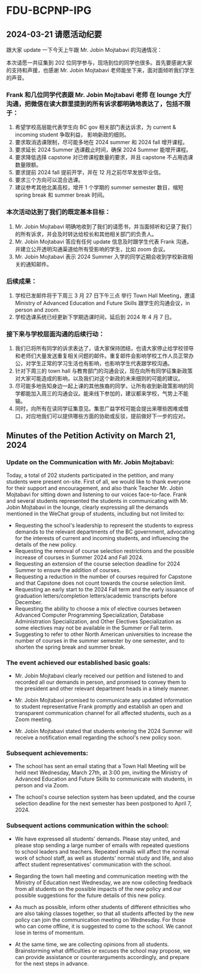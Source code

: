 # FDU-BCPNP-IPG

## 2024-03-21 请愿活动纪要

跟大家 update 一下今天上午跟 Mr. Jobin Mojtabavi 的沟通情况：

本次请愿一共征集到 202 位同学参与，现场到位的同学也很多。首先要感谢大家的支持和声援，也感谢 Mr. Jobin Mojtabavi 老师能坐下来，面对面倾听我们学生的声音。

### Frank 和几位同学代表跟 Mr. Jobin Mojtabavi 老师 在 lounge 大厅沟通，把微信在读大群里提到的所有诉求都明确地表达了，包括不限于：

1. 希望学校高层能代表学生向 BC gov 相关部门表达诉求，为 current & incoming student 争取利益， 影响新政的细则。
2. 要求取消选课限制，尽可能多地在 2024 summer 和 2024 fall 增开课程。
3. 要求延长 2024 Summer 选课截止时间，确保 2024 Summer 能增开课程。
4. 要求降低选择 capstone 对已修课程数量的要求，并且 capstone 不占用选课数量限额。
5. 要求提前 2024 fall 提前开学，并在 12 月之前尽早发放毕业信。
6. 要求三个方向可以混合选课。
7. 建议参考其他北美高校，增开 1 个学期的 summer semester 数目，缩短 spring break 和 summer break 时间。

### 本次活动达到了我们的既定基本目标：

1.  Mr. Jobin Mojtabavi 明确地收到了我们的请愿书，并当面倾听和记录了我们的所有诉求，并会及时转达给校长和其他相关部门的负责人。
2.  Mr. Jobin Mojtabavi 答应有任何 update 信息及时跟学生代表 Frank 沟通，并建立公开透明沟通渠道给所有受影响的学生，比如 zoom 会议。
3.  Mr. Jobin Mojtabavi 表示 2024 Summer 入学的同学近期会收到学校新政相关的通知邮件。

### 后续成果：

1. 学校已发邮件将于下周三 3 月 27 日下午三点 举行 Town Hall Meeting，邀请 Ministry of Advanced Education and Future Skills 跟学生的沟通会议，in person and zoom.
2. 学校选课系统已经更新下学期选课时间，延后到 2024 年 4 月 7 日。

### 接下来与学校层面沟通的后续行动：

1. 我们已将所有同学的诉求表达了，请大家保持团结，也请大家停止给学校领导和老师们大量发送重复相关问题的邮件。重复邮件会影响学校工作人员正常办公，对学生正常的学习生活也有影响，也影响学生代表跟学校沟通。
2. 针对下周三的 town hall 与教育部门的沟通会议，现在向所有同学征集新政策对大家可能造成的影响，以及我们对这个新政的未来细则的可能的建议。
3. 尽可能多地告知身边一起上课的其他族裔的同学，让所有收到新政策影响的同学都能加入周三的沟通会议。能来线下参加的，建议都来学校，气势上不能输。
4. 同时，向所有在读同学征集意见。集思广益学校可能会提出来哪些困难或借口，对应地我们可以提供哪些方面的协助或反驳，提前做好下一步的应对。

## Minutes of the Petition Activity on March 21, 2024

### Update on the Communication with Mr. Jobin Mojtabavi:

Today, a total of 202 students participated in the petition, and many students were present on-site. First of all, we would like to thank everyone for their support and encouragement, and also thank Teacher Mr. Jobin Mojtabavi for sitting down and listening to our voices face-to-face. Frank and several students represented the students in communicating with Mr. Jobin Mojtabavi in the lounge, clearly expressing all the demands mentioned in the WeChat group of students, including but not limited to:

- Requesting the school's leadership to represent the students to express demands to the relevant departments of the BC government, advocating for the interests of current and incoming students, and influencing the details of the new policy.
- Requesting the removal of course selection restrictions and the possible increase of courses in Summer 2024 and Fall 2024.
- Requesting an extension of the course selection deadline for 2024 Summer to ensure the addition of courses.
- Requesting a reduction in the number of courses required for Capstone and that Capstone does not count towards the course selection limit.
- Requesting an early start to the 2024 Fall term and the early issuance of graduation letters/completion letters/academic transcripts before December.
- Requesting the ability to choose a mix of elective courses between Advanced Computer Programming Specialization, Database Administration Specialization, and Other Electives Specialization as some electives may not be available in the Summer or Fall term.
- Suggesting to refer to other North American universities to increase the number of courses in the summer semester by one semester, and to shorten the spring break and summer break.

### The event achieved our established basic goals:

- Mr. Jobin Mojtabavi clearly received our petition and listened to and recorded all our demands in person, and promised to convey them to the president and other relevant department heads in a timely manner.

- Mr. Jobin Mojtabavi promised to communicate any updated information to student representative Frank promptly and establish an open and transparent communication channel for all affected students, such as a Zoom meeting.

- Mr. Jobin Mojtabavi stated that students entering the 2024 Summer will receive a notification email regarding the school's new policy soon.

### Subsequent achievements:

- The school has sent an email stating that a Town Hall Meeting will be held next Wednesday, March 27th, at 3:00 pm, inviting the Ministry of Advanced Education and Future Skills to communicate with students, in person and via Zoom.

- The school's course selection system has been updated, and the course selection deadline for the next semester has been postponed to April 7, 2024.

### Subsequent actions communication within the school:

- We have expressed all students' demands. Please stay united, and please stop sending a large number of emails with repeated questions to school leaders and teachers. Repeated emails will affect the normal work of school staff, as well as students' normal study and life, and also affect student representatives' communication with the school.

- Regarding the town hall meeting and communication meeting with the Ministry of Education next Wednesday, we are now collecting feedback from all students on the possible impacts of the new policy and our possible suggestions for the future details of this new policy.

- As much as possible, inform other students of different ethnicities who are also taking classes together, so that all students affected by the new policy can join the communication meeting on Wednesday. For those who can come offline, it is suggested to come to the school. We cannot lose in terms of momentum.

- At the same time, we are collecting opinions from all students. Brainstorming what difficulties or excuses the school may propose, we can provide assistance or counterarguments accordingly, and prepare for the next steps in advance.
